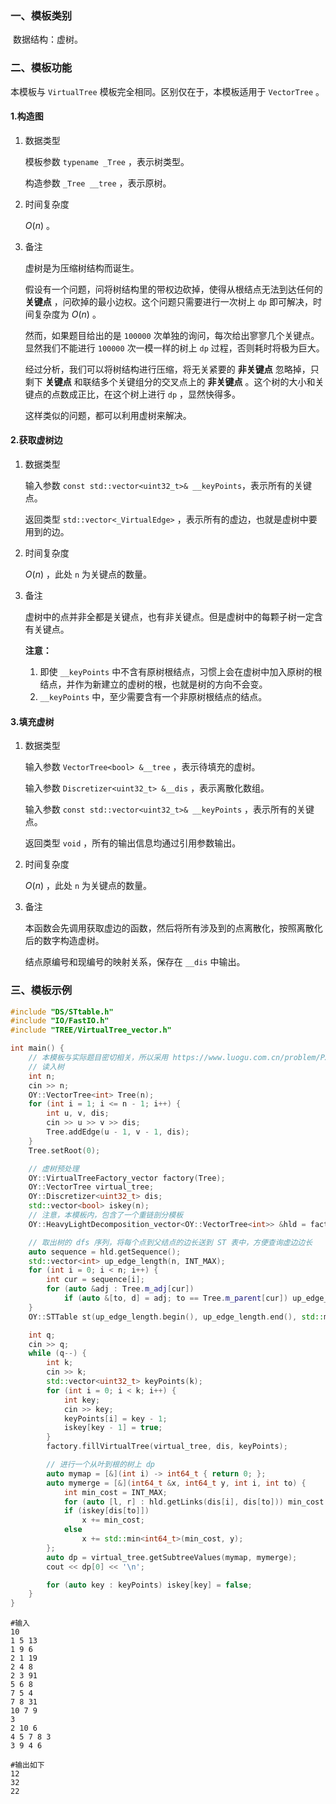 

### 一、模板类别

​	数据结构：虚树。

### 二、模板功能

  本模板与 `VirtualTree` 模板完全相同。区别仅在于，本模板适用于 `VectorTree` 。

#### 1.构造图

1. 数据类型

   模板参数 `typename _Tree` ，表示树类型。

   构造参数 `_Tree __tree` ，表示原树。

2. 时间复杂度

   $O(n)$ 。

3. 备注

   虚树是为压缩树结构而诞生。

   假设有一个问题，问将树结构里的带权边砍掉，使得从根结点无法到达任何的 **关键点** ，问砍掉的最小边权。这个问题只需要进行一次树上 `dp` 即可解决，时间复杂度为 $O(n)$ 。

   然而，如果题目给出的是 `100000` 次单独的询问，每次给出寥寥几个关键点。显然我们不能进行 `100000` 次一模一样的树上 `dp` 过程，否则耗时将极为巨大。

   经过分析，我们可以将树结构进行压缩，将无关紧要的 **非关键点** 忽略掉，只剩下 **关键点** 和联结多个关键组分的交叉点上的 **非关键点** 。这个树的大小和关键点的点数成正比，在这个树上进行 `dp` ，显然快得多。

   这样类似的问题，都可以利用虚树来解决。

#### 2.获取虚树边

1. 数据类型

   输入参数 `const std::vector<uint32_t>& __keyPoints`​ ，表示所有的关键点。

   返回类型 `std::vector<_VirtualEdge>` ，表示所有的虚边，也就是虚树中要用到的边。

2. 时间复杂度

   $O(n)$ ，此处 `n` 为关键点的数量。

3. 备注

   虚树中的点并非全都是关键点，也有非关键点。但是虚树中的每颗子树一定含有关键点。

   **注意：** 
   
   1. 即使 `__keyPoints` 中不含有原树根结点，习惯上会在虚树中加入原树的根结点，并作为新建立的虚树的根，也就是树的方向不会变。
   2. `__keyPoints` 中，至少需要含有一个非原树根结点的结点。


#### 3.填充虚树

1. 数据类型

   输入参数 `VectorTree<bool> &__tree` ，表示待填充的虚树。

   输入参数 `Discretizer<uint32_t> &__dis` ，表示离散化数组。

   输入参数 `const std::vector<uint32_t>& __keyPoints` ，表示所有的关键点。

   返回类型 `void` ，所有的输出信息均通过引用参数输出。

2. 时间复杂度

   $O(n)$ ，此处 `n` 为关键点的数量。

3. 备注

   本函数会先调用获取虚边的函数，然后将所有涉及到的点离散化，按照离散化后的数字构造虚树。

   结点原编号和现编号的映射关系，保存在 `__dis` 中输出。

### 三、模板示例

```c++
#include "DS/STtable.h"
#include "IO/FastIO.h"
#include "TREE/VirtualTree_vector.h"

int main() {
    // 本模板与实际题目密切相关，所以采用 https://www.luogu.com.cn/problem/P2495 解题代码作为示例代码
    // 读入树
    int n;
    cin >> n;
    OY::VectorTree<int> Tree(n);
    for (int i = 1; i <= n - 1; i++) {
        int u, v, dis;
        cin >> u >> v >> dis;
        Tree.addEdge(u - 1, v - 1, dis);
    }
    Tree.setRoot(0);

    // 虚树预处理
    OY::VirtualTreeFactory_vector factory(Tree);
    OY::VectorTree virtual_tree;
    OY::Discretizer<uint32_t> dis;
    std::vector<bool> iskey(n);
    // 注意，本模板内，包含了一个重链剖分模板
    OY::HeavyLightDecomposition_vector<OY::VectorTree<int>> &hld = factory.m_hld;

    // 取出树的 dfs 序列，将每个点到父结点的边长送到 ST 表中，方便查询虚边边长
    auto sequence = hld.getSequence();
    std::vector<int> up_edge_length(n, INT_MAX);
    for (int i = 0; i < n; i++) {
        int cur = sequence[i];
        for (auto &adj : Tree.m_adj[cur])
            if (auto &[to, d] = adj; to == Tree.m_parent[cur]) up_edge_length[i] = d;
    }
    OY::STTable st(up_edge_length.begin(), up_edge_length.end(), std::min);

    int q;
    cin >> q;
    while (q--) {
        int k;
        cin >> k;
        std::vector<uint32_t> keyPoints(k);
        for (int i = 0; i < k; i++) {
            int key;
            cin >> key;
            keyPoints[i] = key - 1;
            iskey[key - 1] = true;
        }
        factory.fillVirtualTree(virtual_tree, dis, keyPoints);

        // 进行一个从叶到根的树上 dp
        auto mymap = [&](int i) -> int64_t { return 0; };
        auto mymerge = [&](int64_t &x, int64_t y, int i, int to) {
            int min_cost = INT_MAX;
            for (auto [l, r] : hld.getLinks(dis[i], dis[to])) min_cost = std::min(min_cost, st.query(l, r));
            if (iskey[dis[to]])
                x += min_cost;
            else
                x += std::min<int64_t>(min_cost, y);
        };
        auto dp = virtual_tree.getSubtreeValues(mymap, mymerge);
        cout << dp[0] << '\n';

        for (auto key : keyPoints) iskey[key] = false;
    }
}
```

```
#输入
10
1 5 13
1 9 6
2 1 19
2 4 8
2 3 91
5 6 8
7 5 4
7 8 31
10 7 9
3
2 10 6
4 5 7 8 3
3 9 4 6

```



```
#输出如下
12
32
22

```

